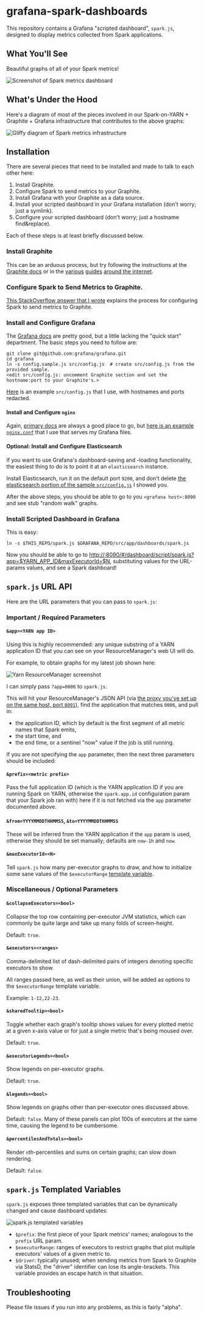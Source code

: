 # grafana-spark-dashboards

This repository contains a Grafana "scripted dashboard", `spark.js`, designed to display metrics collected from Spark applications.

## What You'll See

Beautiful graphs of all of your Spark metrics!

![Screenshot of Spark metrics dashboard][]

## What's Under the Hood

Here's a diagram of most of the pieces involved in our Spark-on-YARN + Graphite + Grafana infrastructure that contributes to the above graphs:

![Gliffy diagram of Spark metrics infrastructure][Spark gliffy]

## Installation

There are several pieces that need to be installed and made to talk to each other here:

1. Install Graphite.
1. Configure Spark to send metrics to your Graphite.
1. Install Grafana with your Graphite as a data source.
1. Install your scripted dashboard in your Grafana installation (don't worry; just a symlink).
1. Configure your scripted dashboard (don't worry; just a hostname find&replace).

Each of these steps is at least briefly discussed below.

### Install Graphite

This can be an arduous process, but try following the instructions at the [Graphite docs][] or in the [various][graphite1] [guides][graphite2] [around the internet][synthesize].

### Configure Spark to Send Metrics to Graphite.

[This StackOverflow answer that I wrote][MetricsSystem SO answer] explains the process for configuring Spark to send metrics to Graphite.

### Install and Configure Grafana

The [Grafana docs][] are pretty good, but a little lacking the "quick start" department. The basic steps you need to follow are:

```
git clone git@github.com:grafana/grafana.git
cd grafana
ln -s config.sample.js src/config.js  # create src/config.js from the provided sample.
<edit src/config.js: uncomment Graphite section and set the hostname:port to your Graphite's.>
```

[Here][src/config.js] is an example `src/config.js` that I use, with hostnames and ports redacted.

#### Install and Configure `nginx`

Again, [primary docs][nginx docs] are always a good place to go, but [here is an example `nginx.conf`][nginx.conf] that I use that serves my Grafana files.

#### Optional: Install and Configure Elasticsearch

If you want to use Grafana's dashboard-saving and -loading functionality, the easiest thing to do is to point it at an `elasticsearch` instance.

Install Elasticsearch, run it on the default port `9200`, and don't delete [the elasticsearch portion of the sample `src/config.js`][config.js ES] I showed you.

After the above steps, you should be able to go to you `<grafana host>:8090` and see stub "random walk" graphs.

### Install Scripted Dashboard in Grafana

This is easy:

```
ln -s $THIS_REPO/spark.js $GRAFANA_REPO/src/app/dashboards/spark.js
```

Now you should be able to go to [http://<grafana host>:8090/#/dashboard/script/spark.js?app=$YARN_APP_ID&maxExecutorId=$N](), substituting values for the URL-params values, and see a Spark dashboard!

## `spark.js` URL API

Here are the URL parameters that you can pass to `spark.js`:

### Important / Required Parameters

#### `&app=<YARN app ID>`
Using this is highly recommended: any unique substring of a YARN application ID that you can see on your ResourceManager's web UI will do.

For example, to obtain graphs for my latest job shown here:

![Yarn ResourceManager screenshot][]

I can simply pass `?app=0006` to `spark.js`.

This will hit your ResourceManager's JSON API (via [the proxy you've set up on the same host, port `8091`][YARN RM proxy]), find the application that matches `0006`, and pull in:

* the application ID, which by default is the first segment of all metric names that Spark emits,
* the start time, and
* the end time, or a sentinel "now" value if the job is still running.

If you are not specifying the `app` parameter, then the next three parameters should be included:

#### `&prefix=<metric prefix>`
Pass the full application ID (which is the YARN application ID if you are running Spark on YARN, otherwise the `spark.app.id` configuration param that your Spark job ran with) here if it is not fetched via the `app` parameter documented above.

#### `&from=YYYYMMDDTHHMMSS`, `&to=YYYYMMDDTHHMMSS`
These will be inferred from the YARN application if the `app` param is used, otherwise they should be set manually; defaults are `now-1h` and `now`.

#### `&maxExecutorId=<N>`
Tell `spark.js` how many per-executor graphs to draw, and how to initialize some sane values of the `$executorRange` [template variable][Grafana templates].

### Miscellaneous / Optional Parameters

#### `&collapseExecutors=<bool>`
Collapse the top row containing per-executor JVM statistics, which can commonly be quite large and take up many folds of screen-height.

Default: `true`.

#### `&executors=<ranges>`
Comma-delimited list of dash-delimited pairs of integers denoting specific executors to show.

All ranges passed here, as well as their union, will be added as options to the `$executorRange` template variable.

Example: `1-12,22-23`.

#### `&sharedTooltip=<bool>`
Toggle whether each graph's tooltip shows values for every plotted metric at a given x-axis value or for just a single metric that's being moused over.

Default: `true`.

#### `&executorLegends=<bool>`
Show legends on per-executor graphs.

Default: `true`.

#### `&legends=<bool>`
Show legends on graphs other than per-executor ones discussed above.

Default: `false`. Many of these panels can plot 100s of executors at the same time, causing the legend to be cumbersome.

#### `&percentilesAndTotals=<bool>`
Render `n`th-percentiles and sums on certain graphs; can slow down rendering.

Default: `false`.

## `spark.js` Templated Variables

`spark.js` exposes three templated variables that can be dynamically changed and cause dashboard updates:

![spark.js templated variables][]

* `$prefix`: the first piece of your Spark metrics' names; analogous to the `prefix` URL param.
* `$executorRange`: ranges of executors to restrict graphs that plot multiple executors' values of a given metric to.
* `$driver`: typically unused; when sending metrics from Spark to Graphite via StatsD, the "driver" identifier can lose its angle-brackets. This variable provides an escape hatch in that situation.

## Troubleshooting

Please file issues if you run into any problems, as this is fairly "alpha".





[Graphite docs]: http://graphite.readthedocs.org/en/latest/
[graphite1]: http://kaivanov.blogspot.com/2012/02/how-to-install-and-use-graphite.html
[graphite2]: https://www.digitalocean.com/community/tutorials/how-to-install-and-use-graphite-on-an-ubuntu-14-04-server
[synthesize]: https://github.com/obfuscurity/synthesize/
[MetricsSystem SO answer]: http://stackoverflow.com/a/28731852/544236
[Grafana docs]: http://grafana.org/docs/
[src/config.js]: https://gist.github.com/ryan-williams/21fe3d602e6e83c76063#file-src-config-js
[nginx docs]: http://wiki.nginx.org/Install
[nginx.conf]: https://gist.github.com/ryan-williams/21fe3d602e6e83c76063#file-nginx-conf
[config.js ES]: https://gist.github.com/ryan-williams/21fe3d602e6e83c76063#file-src-config-js-L17-L22
[YARN RM proxy]: https://gist.github.com/ryan-williams/21fe3d602e6e83c76063#file-nginx-conf-L36-L44
[Screenshot of Spark metrics dashboard]: http://f.cl.ly/items/3p040F0T1n2n1K3L0o2t/Screen%20Shot%202015-02-26%20at%206.57.08%20PM.png
[Spark gliffy]: http://f.cl.ly/items/272x3z1G3O3Y1W3T170q/spark_metrics%2520(1).png
[Yarn ResourceManager screenshot]: http://f.cl.ly/items/2Z1I3Z3d1D2M33022U3B/Screen%20Shot%202015-02-26%20at%207.16.13%20PM.png
[Grafana templates]: http://grafana.org/docs/features/templated_dashboards/
[spark.js templated variables]: http://f.cl.ly/items/0c3p0q0R1V2z0P1S1v0Y/Screen%20Shot%202015-02-26%20at%207.35.19%20PM.png
